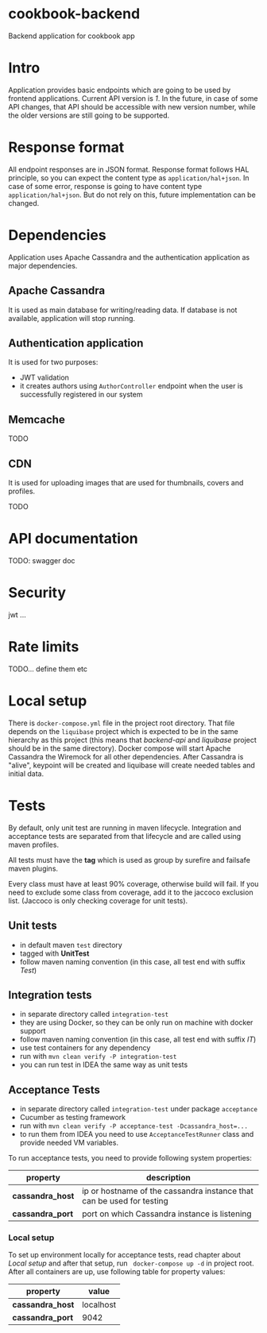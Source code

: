 # cookbook-backend

Backend application for cookbook app

# Intro

Application provides basic endpoints which are going to be used by frontend applications. Current API version is _1_. In
the future, in case of some API changes, that API should be accessible with new version number, while the older versions
are still going to be supported.

# Response format

All endpoint responses are in JSON format. Response format follows HAL principle, so you can expect the content type
as `application/hal+json`. In case of some error, response is going to have content type `application/hal+json`. But do
not rely on this, future implementation can be changed.

# Dependencies

Application uses Apache Cassandra and the authentication application as major dependencies.

## Apache Cassandra

It is used as main database for writing/reading data. If database is not available, application will stop running.

## Authentication application

It is used for two purposes:

- JWT validation
- it creates authors using `AuthorController` endpoint when the user is successfully registered in our system

## Memcache

TODO

## CDN

It is used for uploading images that are used for thumbnails, covers and profiles.

TODO

# API documentation

TODO: swagger doc

# Security

jwt ...

# Rate limits

TODO... define them etc

# Local setup

There is `docker-compose.yml` file in the project root directory. That file depends on the `liquibase` project which is
expected to be in the same hierarchy as this project (this means that _backend-api_ and _liquibase_ project should be in
the same directory). Docker compose will start Apache Cassandra the Wiremock for all other dependencies. After Cassandra
is "alive", keypoint will be created and liquibase will create needed tables and initial data.

# Tests

By default, only unit test are running in maven lifecycle. Integration and acceptance tests are separated from that
lifecycle and are called using maven profiles.

All tests must have the __tag__ which is used as group by surefire and failsafe maven plugins.

Every class must have at least 90% coverage, otherwise build will fail. If you need to exclude some class from coverage,
add it to the jaccoco exclusion list.
(Jaccoco is only checking coverage for unit tests).

## Unit tests

- in default maven `test` directory
- tagged with __UnitTest__
- follow maven naming convention (in this case, all test end with suffix _Test_)

## Integration tests

- in separate directory called `integration-test`
- they are using Docker, so they can be only run on machine with docker support
- follow maven naming convention (in this case, all test end with suffix _IT_)
- use test containers for any dependency
- run with `mvn clean verify -P integration-test`
- you can run test in IDEA the same way as unit tests

## Acceptance Tests

- in separate directory called `integration-test` under package `acceptance`
- Cucumber as testing framework
- run with `mvn clean verify -P acceptance-test -Dcassandra_host=...`
- to run them from IDEA you need to use `AcceptanceTestRunner` class and provide needed VM variables.

To run acceptance tests, you need to provide following system properties:

| property           | description                                                           |
|--------------------|-----------------------------------------------------------------------|
| __cassandra_host__ | ip or hostname of the cassandra instance that can be used for testing |
| __cassandra_port__ | port on which Cassandra instance is listening                         |

### Local setup

To set up environment locally for acceptance tests, read chapter about _Local setup_  and after that setup,
run ` docker-compose up -d` in project root. After all containers are up, use following table for property values:

| property           | value     |
|--------------------|-----------|
| __cassandra_host__ | localhost |
| __cassandra_port__ | 9042      |